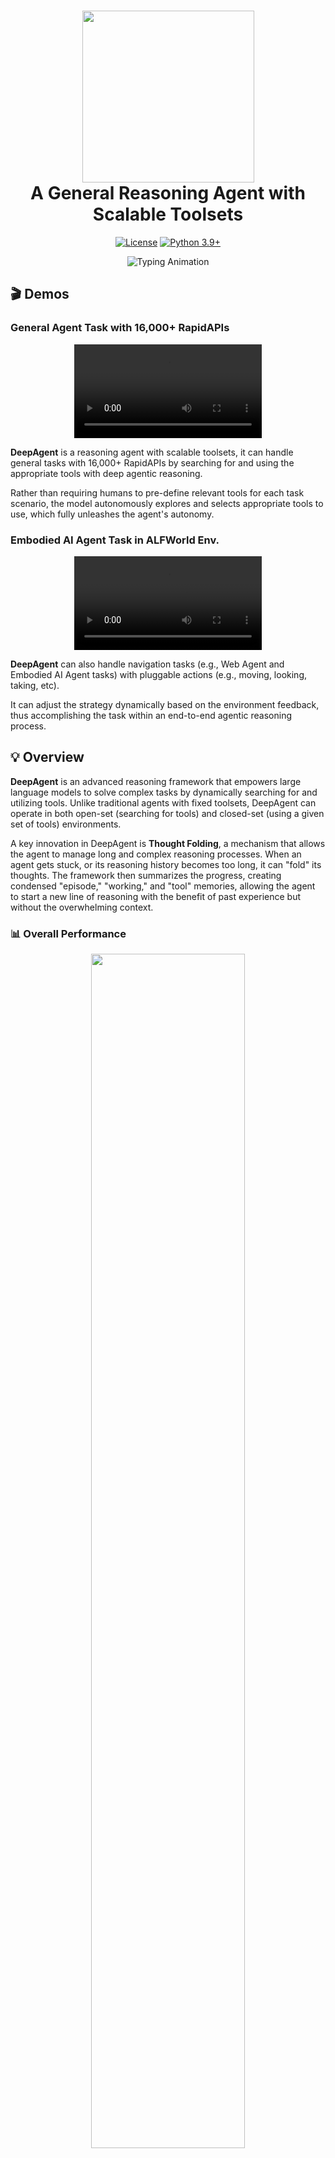<h1 align="center"> <img src="./figures/logo_deepagent.png" width="275" style="vertical-align:middle;"/><br>A General Reasoning Agent with Scalable Toolsets</a></h1>

<div align="center"> 

[![License](https://img.shields.io/badge/LICENSE-MIT-green.svg)](https://opensource.org/licenses/MIT) 
[![Python 3.9+](https://img.shields.io/badge/Python-3.9+-blue.svg)](https://www.python.org/downloads/release/python-390/) 
</div>

<div align="center">
  <img src="https://readme-typing-svg.herokuapp.com?font=Orbitron&size=20&duration=3000&pause=1000&color=005DE3&center=true&vCenter=true&width=800&lines=Welcome+to+DeepAgent;A+General+Reasoning+Agent+with+Scalable+Toolsets" alt="Typing Animation" />
</div>

## 🎬 Demos

<!-- <table>
  <thead>
    <tr>
      <th width="50%" align="center">General Agent Task with 16,000+ RapidAPIs</a></th>
      <th width="50%" align="center">Embodied AI Agent Task in ALFWorld Env.</a></th>
    </tr>
  </thead>
  <tbody>
    <tr>
      <td align="center">
        <video src="https://github.com/user-attachments/assets/7aa586e9-a47a-425d-8d41-99226d2f6835" width="50%"></video>
      </td>
      <td align="center">
        <video src="https://github.com/user-attachments/assets/0fa74beb-cc9a-4316-a49c-54dbaa22ad81" width="50%"></video>
      </td>
    </tr>
    <tr>
      <td align="left">
        <b>DeepAgent</b> is a reasoning agent with scalable toolsets, it can handle general tasks with 16,000+ RapidAPIs by searching for and using the appropriate tools with deep agentic reasoning. 
        <br>
        <br>
        Rather than requiring humans to pre-define relevant tools for each task scenario, the model autonomously explores and selects appropriate tools to use, which fully unleashes the agent's autonomy.
      </td>
      <td align="left">
        <b>DeepAgent</b> can also handle navigation tasks (e.g., Web Agent and Embodied AI Agent tasks) with pluggable actions (e.g., moving, looking, taking, etc). 
        <br>
        <br>
        It can adjust the strategy dynamically based on the environment feedback, thus accomplishing the task within an end-to-end agentic reasoning process.
      </td>
    </tr>
  </tbody>
</table> -->

### General Agent Task with 16,000+ RapidAPIs

<div align="center">
    <video src="./rapidapi.mp4" />
    <!-- <video src="https://github.com/user-attachments/assets/7aa586e9-a47a-425d-8d41-99226d2f6835" /> -->
</div>

**DeepAgent** is a reasoning agent with scalable toolsets, it can handle general tasks with 16,000+ RapidAPIs by searching for and using the appropriate tools with deep agentic reasoning. 

Rather than requiring humans to pre-define relevant tools for each task scenario, the model autonomously explores and selects appropriate tools to use, which fully unleashes the agent's autonomy.

### Embodied AI Agent Task in ALFWorld Env.
<div align="center">
  <video src="./alfworld.mp4" />
  <!-- <video src="https://github.com/user-attachments/assets/0fa74beb-cc9a-4316-a49c-54dbaa22ad81" /> -->
</div>

**DeepAgent** can also handle navigation tasks (e.g., Web Agent and Embodied AI Agent tasks) with pluggable actions (e.g., moving, looking, taking, etc). 

It can adjust the strategy dynamically based on the environment feedback, thus accomplishing the task within an end-to-end agentic reasoning process.



## 💡 Overview

**DeepAgent** is an advanced reasoning framework that empowers large language models to solve complex tasks by dynamically searching for and utilizing tools. Unlike traditional agents with fixed toolsets, DeepAgent can operate in both open-set (searching for tools) and closed-set (using a given set of tools) environments.

A key innovation in DeepAgent is **Thought Folding**, a mechanism that allows the agent to manage long and complex reasoning processes. When an agent gets stuck, or its reasoning history becomes too long, it can "fold" its thoughts. The framework then summarizes the progress, creating condensed "episode," "working," and "tool" memories, allowing the agent to start a new line of reasoning with the benefit of past experience but without the overwhelming context.

### 📊 Overall Performance

<div align="center">
  <img src="./figures/overall_results.png" width="70%" />
</div>

As shown in our results, DeepAgent demonstrates strong performance across a wide variety of benchmarks, including complex question answering, embodied AI tasks, and web navigation.

### ✨ The DeepAgent Framework

![Model Comparison](<./figures/comparison.png>)

**DeepAgent** enhances LLMs with the ability to reason about which tools they need, find them, and use them to accomplish tasks. The thought-folding mechanism provides a structured way to handle very long reasoning chains and recover from errors.

![Model Comparison](<./figures/framework.png>)

**Key Features:**
- **Dynamic Tool Search**: DeepAgent can search for tools when it doesn't have the right one for the job, making it adaptable to new problems.
- **Versatile Tool Calling**: It can interact with a wide array of tools, from web search and Python execution to specialized APIs for embodied agents in environments like ALFWorld and WebShop.
- **Thought Folding for Long-Context Reasoning**: When faced with a complex problem requiring many steps, DeepAgent can use "thought folding" to summarize its progress and prune its reasoning history. This creates three types of memory:
    - **Episode Memory**: A summary of key events and decisions.
    - **Working Memory**: A snapshot of the immediate goal and challenges.
    - **Tool Memory**: A synthesis of tool usage patterns, successes, and failures.
- **Broad Benchmark Support**: DeepAgent is designed to work with a diverse set of challenging benchmarks, including GAIA, HLE, ToolBench, ALFWorld, WebShop, and more.

## 🔧 Installation

###  Environment Setup
```bash
# Create conda environment
conda create -n deepagent python=3.9
conda activate deepagent

# Install requirements
# Note: A requirements.txt file is not provided. 
# Please install dependencies based on the imports in the source code.
# Key dependencies include:
pip install torch transformers sentence-transformers openai-async pyyaml
```

## 🏃 Quick Start

### Pre-preparation

#### Model Serving
Before running DeepAgent, ensure your reasoning model and auxiliary model are served using a framework like vLLM. DeepAgent is designed to work with powerful reasoning models as the main agent and can use an auxiliary model for tasks like memory generation and tool selection.

### Problem Solving Mode

To run on a benchmark dataset with tool search enabled, use the following command:
    
    ```bash
    python src/run_deep_agent.py \
        --config_path ./config/base_config.yaml \
        --dataset_name toolbench \
        --enable_tool_search \
        --eval
    ```

To run on a benchmark dataset with closed-set mode, use the following command:
    
    ```bash
    python src/run_deep_agent.py \
        --config_path ./config/base_config.yaml \
        --dataset_name gaia \
        --eval
    ```

**Parameters Explanation:**
- `--config_path`: Path to the main configuration file.
- `--dataset_name`: Name of the dataset to use (e.g., `gaia`, `hle`, `toolbench`, `api_bank`, `tmdb`, `spotify`, `toolhop`, `alfworld`, `webshop`).
- `--subset_num`: Number of samples to run from the dataset.
- `--enable_tool_search`: Allows the agent to search for tools. If disabled, it will only use the tools provided for the task (closed-set).
- `--enable_thought_folding`: Allows the agent to use the thought folding mechanism.
- `--eval`: Run evaluation on the results after generation.

### Benchmarks

The benchmarks we utilize are categorized into several types:
- **Complex Reasoning Benchmarks:** 
    - [GAIA](https://arxiv.org/abs/2311.12983)
    - [Humanity's Last Exam (HLE)](https://arxiv.org/abs/2501.14249)
- **Tool Use Benchmarks:**
    - [ToolBench](https://arxiv.org/abs/2307.16789)
    - [ToolHop](https://arxiv.org/abs/2305.18754)
    - [API-Bank](https://arxiv.org/abs/2304.08244)
    - [RestBench](https://arxiv.org/abs/2311.12983)
- **Embodied Agent Benchmarks:**
    - [ALFWorld](https://arxiv.org/abs/2010.03768)
- **Web Navigation Benchmarks:**
    - [WebShop](https://arxiv.org/abs/2207.01206)

All the pre-processed data can be found in the `./data/` directory.

### Evaluation

Our model inference script can automatically save the model's input and output for evaluation. To run the evaluation, use the `--eval` flag when running `run_deep_agent.py`. The evaluation scripts for each dataset are located in `src/evaluate/`.

## 📄 License

This project is released under the [MIT License](LICENSE).
